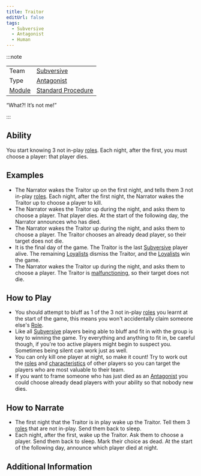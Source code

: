 ```yaml
---
title: Traitor
editUrl: false
tags:
  - Subversive
  - Antagonist
  - Human
---
```


:::note


|                             |                                                     |
| --------------------------- | --------------------------------------------------- |
| Team                        | [Subversive](/swtcpedia/subversive)                 |
| Type                        | [Antagonist](/swtcpedia/antagonist)                 |
| [Module](/swtcpedia/module) | [Standard Procedure](/swtcpedia/standard-procedure) |

“What?! It’s not me!”

:::

## Ability

You start knowing 3 not in-play [roles](/swtcpedia/role). Each night, after the first, you must choose a player: that player dies.

## Examples

* The Narrator wakes the Traitor up on the first night, and tells them 3 not in-play [roles](/swtcpedia/role). Each night, after the first night, the Narrator wakes the Traitor up to choose a player to kill.
* The Narrator wakes the Traitor up during the night, and asks them to choose a player. That player dies. At the start of the following day, the Narrator announces who has died.
* The Narrator wakes the Traitor up during the night, and asks them to choose a player. The Traitor chooses an already dead player, so their target does not die.
* It is the final day of the game. The Traitor is the last [Subversive](/swtcpedia/subversive) player alive. The remaining [Loyalists](/swtcpedia/loyalist) dismiss the Traitor, and the [Loyalists](/swtcpedia/loyalist) win the game.
* The Narrator wakes the Traitor up during the night, and asks them to choose a player. The Traitor is [malfunctioning](/swtcpedia/malfunctioning), so their target does not die.

## How to Play

* You should attempt to bluff as 1 of the 3 not in-play [roles](/swtcpedia/role) you learnt at the start of the game, this means you won't accidentally claim someone else's [Role](/swtcpedia/role).
* Like all [Subversive](/swtcpedia/subversive) players being able to bluff and fit in with the group is key to winning the game. Try everything and anything to fit in, be careful though, if you're too active players might begin to suspect you. Sometimes being silent can work just as well.
* You can only kill one player at night, so make it count! Try to work out the [roles](/swtcpedia/role) and [characteristics](/swtcpedia/characteristic) of other players so you can target the players who are most valuable to their team.
* If you want to frame someone who has just died as an [Antagonist](/swtcpedia/antagonist) you could choose already dead players with your ability so that nobody new dies.

## How to Narrate

* The first night that the Traitor is in play wake up the Traitor. Tell them 3 [roles](/swtcpedia/role) that are not in-play. Send them back to sleep.
* Each night, after the first, wake up the Traitor. Ask them to choose a player. Send them back to sleep. Mark their choice as dead. At the start of the following day, announce which player died at night.

## Additional Information
